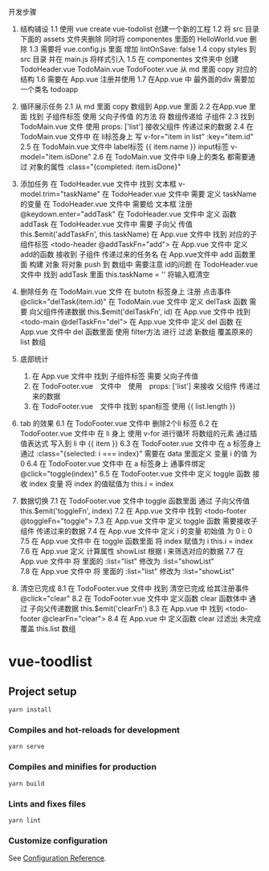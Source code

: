 开发步骤
1. 结构铺设
  1.1 使用 vue create vue-todolist 创建一个新的工程
  1.2 将 src 目录下面的 assets 文件夹删除 同时将 componentes 里面的 HelloWorld.vue 删除
  1.3 需要将 vue.config.js 里面 增加 lintOnSave: false
  1.4 copy styles 到 src 目录 并在 main.js 将样式引入
  1.5 在 componentes 文件夹中 创建 TodoHeader.vue TodoMain.vue TodoFooter.vue  从 md 里面 copy 对应的结构
  1.6 需要在 App.vue 注册并使用
  1.7 在App.vue 中 最外面的div 需要加一个类名 todoapp

2. 循环展示任务
  2.1 从 md 里面 copy 数组到 App.vue 里面
  2.2 在App.vue 里面 找到 <todo-main :list="list"></todo-main> 子组件标签 使用 父向子传值 的方法 将 数组传递给 子组件
  2.3 找到 TodoMain.vue 文件 使用 props: ['list'] 接收父组件 传递过来的数据
  2.4 在 TodoMain.vue 文件中 在 li标签身上 写 v-for="item in list" :key="item.id"
  2.5 在 TodoMain.vue 文件中 label标签  {{ item.name }} input标签  v-model="item.isDone"
  2.6 在 TodoMain.vue 文件中 li身上的类名 都需要通过 对象的属性  :class="{completed: item.isDone}"

3. 添加任务
  在 TodoHeader.vue 文件中 找到 文本框 v-model.trim="taskName"
  在 TodoHeader.vue 文件中 需要 定义 taskName 的变量
  在 TodoHeader.vue 文件中 需要给 文本框 注册 @keydown.enter="addTask"
  在 TodoHeader.vue 文件中 定义 函数 addTask
  在 TodoHeader.vue 文件中 需要 子向父 传值 this.$emit('addTaskFn', this.taskName)
  在 App.vue 文件中 找到 对应的子组件标签 <todo-header @addTaskFn="add"></todo-header>
  在 App.vue 文件中 定义 add的函数 接收到 子组件 传递过来的任务名
  在 App.vue文件中 add 函数里面 构建 对象 将对象 push 到 数组中  需要注意 id的问题
  在 TodoHeader.vue 文件中 找到 addTask 里面 this.taskName = '' 将输入框清空

4. 删除任务
  在 TodoMain.vue 文件 在 butotn 标签身上 注册 点击事件 @click="delTask(item.id)"
  在 TodoMain.vue 文件中 定义 delTask 函数 需要 向父组件传递数据 this.$emit('delTaskFn', id)
  在 App.vue 文件中 找到 <todo-main @delTaskFn="del"></todo-main>
  在 App.vue 文件中 定义 del 函数
  在 App.vue 文件中 del 函数里面 使用 filter方法 进行 过滤 新数组 覆盖原来的 list 数组

5. 底部统计
   1. 在 App.vue 文件中 找到  <todo-footer :list="list"></todo-footer> 子组件标签 需要 父向子传值
   2. 在 TodoFooter.vue　文件中　使用　props: ['list'] 来接收 父组件 传递过来的数据
   3. 在 TodoFooter.vue　文件中 找到 span标签 使用 {{  list.length }}


6. tab 的效果
  6.1 在 TodoFooter.vue 文件中 删除2个li 标签
  6.2 在 TodoFooter.vue 文件中  在 li 身上 使用 v-for 进行循环 将数组的元素 通过插值表达式 写入到 li 中 {{ item }}
  6.3 在 TodoFooter.vue 文件中  在 a 标签身上 通过 :class="{selected: i === index}" 需要在 data 里面定义 变量 i 的值 为 0
  6.4 在 TodoFooter.vue 文件中  在 a 标签身上 通事件绑定 @click="toggle(index)" 
  6.5 在 TodoFooter.vue 文件中 定义 toggle 函数 接收 index 变量 将 index 的值赋值为 this.i = index

7. 数据切换
  7.1 在 TodoFooter.vue 文件中  toggle 函数里面 通过 子向父传值 this.$emit('toggleFn', index)
  7.2 在 App.vue 文件中 找到  <todo-footer @toggleFn="toggle"></todo-footer>
  7.3 在 App.vue 文件中 定义  toggle 函数  需要接收子组件 传递过来的数据
  7.4 在 App.vue 文件中 定义  i 的变量 初始值 为 0  i: 0
  7.5 在 App.vue 文件中 在 toggle 函数里面 将 index 赋值为  i    this.i = index
  7.6 在 App.vue 定义 计算属性 showList 根据 i 来筛选对应的数据
  7.7 在 App.vue 文件中 将 <todo-main></todo-main> 里面的 :list="list"  修改为 :list="showList"   
  7.8 在 App.vue 文件中 将 <todo-footer></todo-footer> 里面的 :list="list"  修改为 :list="showList"  

8. 清空已完成
  8.1 在 TodoFooter.vue 文件中 找到 清空已完成 给其注册事件 @click="clear"
  8.2 在 TodoFooter.vue 文件中 定义函数 clear 函数体中 通过 子向父传递数据 this.$emit('clearFn')
  8.3 在 App.vue 中 找到  <todo-footer @clearFn="clear"></todo-footer>
  8.4 在 App.vue 中  定义函数 clear 过滤出 未完成 覆盖 this.list 数组

# vue-toodlist

## Project setup
```
yarn install
```

### Compiles and hot-reloads for development
```
yarn serve
```

### Compiles and minifies for production
```
yarn build
```

### Lints and fixes files
```
yarn lint
```

### Customize configuration
See [Configuration Reference](https://cli.vuejs.org/config/).
